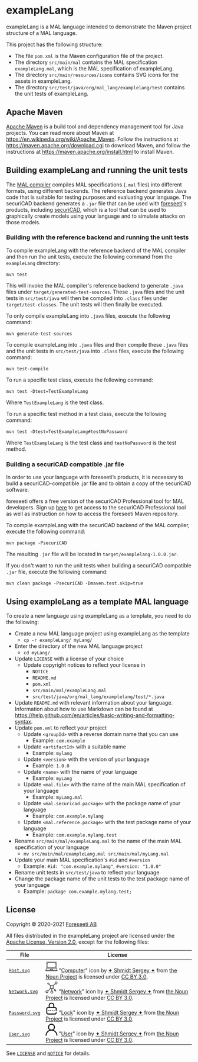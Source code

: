 # exampleLang

exampleLang is a MAL language intended to demonstrate the Maven
project structure of a MAL language.

This project has the following structure:

* The file `pom.xml` is the Maven configuration file of the project.
* The directory `src/main/mal` contains the MAL specification
  `exampleLang.mal`, which is the MAL specification of exampleLang.
* The directory `src/main/resources/icons` contains SVG icons for the
  assets in exampleLang.
* The directory `src/test/java/org/mal_lang/examplelang/test`
  contains the unit tests of exampleLang.

## Apache Maven

[Apache Maven](https://maven.apache.org/) is a build tool and
dependency management tool for Java projects. You can read more about
Maven at <https://en.wikipedia.org/wiki/Apache_Maven>. Follow the
instructions at <https://maven.apache.org/download.cgi> to download
Maven, and follow the instructions at
<https://maven.apache.org/install.html> to install Maven.

## Building exampleLang and running the unit tests

The
[MAL compiler](https://github.com/meta-attack-language/malcompiler)
compiles MAL specifications (`.mal` files) into different formats,
using different backends. The reference backend generates Java code
that is suitable for testing purposes and evaluating your language.
The securiCAD backend generates a `.jar` file that can be used with
[foreseeti](https://foreseeti.com)'s products, including
[securiCAD](https://foreseeti.com/securicad), which is a tool
that can be used to graphically create models using your language and
to simulate attacks on those models.

### Building with the reference backend and running the unit tests

To compile exampleLang with the reference backend of the MAL compiler
and then run the unit tests, execute the following command from the
`exampleLang` directory:

```
mvn test
```

This will invoke the MAL compiler's reference backend to generate
`.java` files under `target/generated-test-sources`. These `.java`
files and the unit tests in `src/test/java` will then be compiled
into `.class` files under `target/test-classes`. The unit tests will
then finally be executed.

To only compile exampleLang into `.java` files, execute the following
command:

```
mvn generate-test-sources
```

To compile exampleLang into `.java` files and then compile these
`.java` files and the unit tests in `src/test/java` into `.class`
files, execute the following command:

```
mvn test-compile
```

To run a specific test class, execute the following command:

```
mvn test -Dtest=TestExampleLang
```

Where `TestExampleLang` is the test class.

To run a specific test method in a test class, execute the following
command:

```
mvn test -Dtest=TestExampleLang#testNoPassword
```

Where `TestExampleLang` is the test class and `testNoPassword` is the
test method.

### Building a securiCAD compatible .jar file

In order to use your language with foreseeti’s products, it is necessary to build a securiCAD-compatible .jar file and to obtain a copy of the securiCAD software. 

foreseeti offers a free version of the securiCAD Professional tool for MAL developers. Sign up [here](https://foreseeti.com/foreseeti-getting-started/) to get access to the securiCAD Professional tool as well as instruction on how to access the foreseeti Maven repository. 

To compile exampleLang with the securiCAD backend of the MAL
compiler, execute the following command:

```
mvn package -PsecuriCAD
```

The resulting `.jar` file will be located in
`target/examplelang-1.0.0.jar`.

If you don't want to run the unit tests when building a securiCAD
compatible `.jar` file, execute the following command:

```
mvn clean package -PsecuriCAD -Dmaven.test.skip=true
```

## Using exampleLang as a template MAL language

To create a new language using exampleLang as a template, you need to
do the following:

* Create a new MAL language project using exampleLang as the template
  * `cp -r exampleLang/ myLang/`
* Enter the directory of the new MAL language project
  * `cd myLang/`
* Update `LICENSE` with a license of your choice
  * Update copyright notices to reflect your license in
    * `NOTICE`
    * `README.md`
    * `pom.xml`
    * `src/main/mal/exampleLang.mal`
    * `src/test/java/org/mal_lang/examplelang/test/*.java`
* Update `README.md` with relevant information about your language.
  Information about how to use Markdown can be found at
  <https://help.github.com/en/articles/basic-writing-and-formatting-syntax>.
* Update `pom.xml` to reflect your project
  * Update `<groupId>` with a reverse domain name that you can use
    * Example: `com.example`
  * Update `<artifactId>` with a suitable name
    * Example: `mylang`
  * Update `<version>` with the version of your language
    * Example: `1.0.0`
  * Update `<name>` with the name of your language
    * Example: `myLang`
  * Update `<mal.file>` with the name of the main MAL specification
    of your language
    * Example: `myLang.mal`
  * Update `<mal.securicad.package>` with the package name of your
    language
    * Example: `com.example.mylang`
  * Update `<mal.reference.package>` with the test package name of
    your language
    * Example: `com.example.mylang.test`
* Rename `src/main/mal/exampleLang.mal` to the name of the main MAL
  specification of your language
  * `mv src/main/mal/exampleLang.mal src/main/mal/myLang.mal`
* Update your main MAL specification's `#id` and `#version`
  * Example: `#id: "com.example.mylang"`, `#version: "1.0.0"`
* Rename unit tests in `src/test/java` to reflect your language
* Change the package name of the unit tests to the test package name
  of your language
  * Example: `package com.example.mylang.test;`

## License

Copyright © 2020-2021 [Foreseeti AB](https://foreseeti.com)

All files distributed in the exampleLang project are licensed under the [Apache License, Version 2.0](https://www.apache.org/licenses/LICENSE-2.0), except for the following files:

| File | License |
| --- | --- |
| [`Host.svg`](src/main/resources/icons/Host.svg) | <img src="src/main/resources/icons/Host.svg" alt="Host.svg" width="32" height="32"/> "[Computer](https://thenounproject.com/term/computer/576625/)" icon by [✦ Shmidt Sergey ✦](https://thenounproject.com/monstercritic/) from [the Noun Project](https://thenounproject.com/) is licensed under [CC BY 3.0](https://creativecommons.org/licenses/by/3.0/). |
| [`Network.svg`](src/main/resources/icons/Network.svg) | <img src="src/main/resources/icons/Network.svg" alt="Network.svg" width="32" height="32"/> "[Network](https://thenounproject.com/term/network/691907/)" icon by [✦ Shmidt Sergey ✦](https://thenounproject.com/monstercritic/) from [the Noun Project](https://thenounproject.com/) is licensed under [CC BY 3.0](https://creativecommons.org/licenses/by/3.0/). |
| [`Password.svg`](src/main/resources/icons/Password.svg) | <img src="src/main/resources/icons/Password.svg" alt="Password.svg" width="32" height="32"/> "[Lock](https://thenounproject.com/term/lock/576530/)" icon by [✦ Shmidt Sergey ✦](https://thenounproject.com/monstercritic/) from [the Noun Project](https://thenounproject.com/) is licensed under [CC BY 3.0](https://creativecommons.org/licenses/by/3.0/). |
| [`User.svg`](src/main/resources/icons/User.svg) | <img src="src/main/resources/icons/User.svg" alt="User.svg" width="32" height="32"/> "[User](https://thenounproject.com/term/user/581261/)" icon by [✦ Shmidt Sergey ✦](https://thenounproject.com/monstercritic/) from [the Noun Project](https://thenounproject.com/) is licensed under [CC BY 3.0](https://creativecommons.org/licenses/by/3.0/). |

See [`LICENSE`](LICENSE) and [`NOTICE`](NOTICE) for details.
